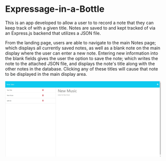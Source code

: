 # Expressage-in-a-Bottle

This is an app developed to allow a user to to record a note that they can keep track of with a given title. Notes are saved to and kept tracked of via an Express.js backend that utilizes a JSON file.

From the landing page, users are able to navigate to the main Notes page; which displays all currently saved notes, as well as a blank note on the main display where the user can enter a new note. Entering new information into the blank fields gives the user the option to save the note; which writes the note to the attached JSON file, and displays the note's title along with the other notes in the database. Clicking any of these titles will cause that note to be displayed in the main display area.

![An example of the UI can be found in the following screenshot: ](./images/UI.jpg)
